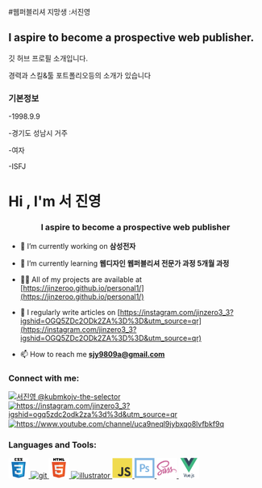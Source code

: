 #웹퍼블리셔 지망생 :서진영
## I aspire to become a prospective web publisher.
깃 허브 프로필 소개입니다.

경력과 스킬&툴 포트폴리오등의 소개가 있습니다

### 기본정보
-1998.9.9

-경기도 성남시 거주

-여자

-ISFJ



<h1 align="left"> Hi , I'm 서 진영</h1>
<h3 align="center">I aspire to become a prospective web publisher</h3>

- 🔭 I’m currently working on **삼성전자**

- 🌱 I’m currently learning **웹디자인 웹퍼블리셔 전문가 과정 5개월 과정**

- 👨‍💻 All of my projects are available at [https://jinzeroo.github.io/personal1/](https://jinzeroo.github.io/personal1/)

- 📝 I regularly write articles on [https://instagram.com/jinzero3_3?igshid=OGQ5ZDc2ODk2ZA%3D%3D&utm_source=qr](https://instagram.com/jinzero3_3?igshid=OGQ5ZDc2ODk2ZA%3D%3D&utm_source=qr)

- 📫 How to reach me **sjy9809a@gmail.com**

<h3 align="left">Connect with me:</h3>
<p align="left">
<a href="https://codepen.io/서진영 @kubmkojv-the-selector" target="blank"><img align="center" src="https://raw.githubusercontent.com/rahuldkjain/github-profile-readme-generator/master/src/images/icons/Social/codepen.svg" alt="서진영 @kubmkojv-the-selector" height="30" width="40" /></a>
<a href="https://instagram.com/https://instagram.com/jinzero3_3?igshid=ogq5zdc2odk2za%3d%3d&utm_source=qr" target="blank"><img align="center" src="https://raw.githubusercontent.com/rahuldkjain/github-profile-readme-generator/master/src/images/icons/Social/instagram.svg" alt="https://instagram.com/jinzero3_3?igshid=ogq5zdc2odk2za%3d%3d&utm_source=qr" height="30" width="40" /></a>
<a href="https://www.youtube.com/c/https://www.youtube.com/channel/uca9neql9jybxqo8lvfbkf9q" target="blank"><img align="center" src="https://raw.githubusercontent.com/rahuldkjain/github-profile-readme-generator/master/src/images/icons/Social/youtube.svg" alt="https://www.youtube.com/channel/uca9neql9jybxqo8lvfbkf9q" height="30" width="40" /></a>
</p>

<h3 align="left">Languages and Tools:</h3>
<p align="left"> <a href="https://www.w3schools.com/css/" target="_blank" rel="noreferrer"> <img src="https://raw.githubusercontent.com/devicons/devicon/master/icons/css3/css3-original-wordmark.svg" alt="css3" width="40" height="40"/> </a> <a href="https://git-scm.com/" target="_blank" rel="noreferrer"> <img src="https://www.vectorlogo.zone/logos/git-scm/git-scm-icon.svg" alt="git" width="40" height="40"/> </a> <a href="https://www.w3.org/html/" target="_blank" rel="noreferrer"> <img src="https://raw.githubusercontent.com/devicons/devicon/master/icons/html5/html5-original-wordmark.svg" alt="html5" width="40" height="40"/> </a> <a href="https://www.adobe.com/in/products/illustrator.html" target="_blank" rel="noreferrer"> <img src="https://www.vectorlogo.zone/logos/adobe_illustrator/adobe_illustrator-icon.svg" alt="illustrator" width="40" height="40"/> </a> <a href="https://developer.mozilla.org/en-US/docs/Web/JavaScript" target="_blank" rel="noreferrer"> <img src="https://raw.githubusercontent.com/devicons/devicon/master/icons/javascript/javascript-original.svg" alt="javascript" width="40" height="40"/> </a> <a href="https://www.photoshop.com/en" target="_blank" rel="noreferrer"> <img src="https://raw.githubusercontent.com/devicons/devicon/master/icons/photoshop/photoshop-line.svg" alt="photoshop" width="40" height="40"/> </a> <a href="https://sass-lang.com" target="_blank" rel="noreferrer"> <img src="https://raw.githubusercontent.com/devicons/devicon/master/icons/sass/sass-original.svg" alt="sass" width="40" height="40"/> </a> <a href="https://vuejs.org/" target="_blank" rel="noreferrer"> <img src="https://raw.githubusercontent.com/devicons/devicon/master/icons/vuejs/vuejs-original-wordmark.svg" alt="vuejs" width="40" height="40"/> </a> </p>


